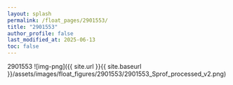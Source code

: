 ```yaml
---
layout: splash
permalink: /float_pages/2901553/
title: "2901553"
author_profile: false
last_modified_at: 2025-06-13
toc: false
---
```

 
2901553
![img-png]({{ site.url }}{{ site.baseurl }}/assets/images/float_figures/2901553/2901553_Sprof_processed_v2.png)